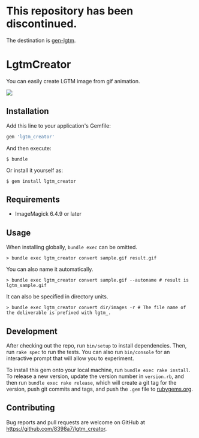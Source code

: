 # This repository has been discontinued.

The destination is [gen-lgtm](https://github.com/8398a7/gen-lgtm).

# LgtmCreator

You can easily create LGTM image from gif animation.

![](https://cloud.githubusercontent.com/assets/8043276/12905143/1cdb5638-cf18-11e5-9efb-4f13614700cb.gif)

## Installation

Add this line to your application's Gemfile:

```ruby
gem 'lgtm_creator'
```

And then execute:

    $ bundle

Or install it yourself as:

    $ gem install lgtm_creator
    
## Requirements

- ImageMagick 6.4.9 or later

## Usage

When installing globally, `bundle exec` can be omitted.

```shell
> bundle exec lgtm_creator convert sample.gif result.gif
```

You can also name it automatically.

```shell
> bundle exec lgtm_creator convert sample.gif --autoname # result is lgtm_sample.gif
```

It can also be specified in directory units.

```shell
> bundle exec lgtm_creator convert dir/images -r # The file name of the deliverable is prefixed with lgtm_.
```

## Development

After checking out the repo, run `bin/setup` to install dependencies. Then, run `rake spec` to run the tests. You can also run `bin/console` for an interactive prompt that will allow you to experiment.

To install this gem onto your local machine, run `bundle exec rake install`. To release a new version, update the version number in `version.rb`, and then run `bundle exec rake release`, which will create a git tag for the version, push git commits and tags, and push the `.gem` file to [rubygems.org](https://rubygems.org).

## Contributing

Bug reports and pull requests are welcome on GitHub at https://github.com/8398a7/lgtm_creator.

